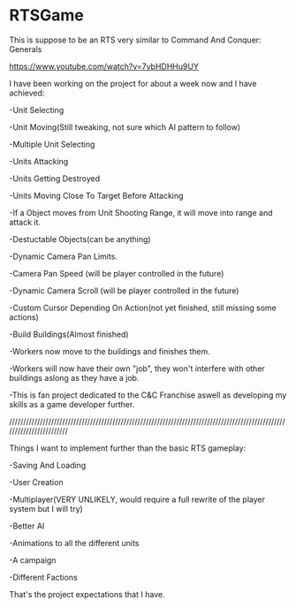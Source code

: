 # RTSGame

This is suppose to be an RTS very similar to Command And Conquer: Generals 

https://www.youtube.com/watch?v=7vbHDHHu9UY

I have been working on the project for about a week now and I have achieved:

-Unit Selecting

-Unit Moving(Still tweaking, not sure which AI pattern to follow)

-Multiple Unit Selecting

-Units Attacking

-Units Getting Destroyed

-Units Moving Close To Target Before Attacking

-If a Object moves from Unit Shooting Range, it will move into range and attack it.

-Destuctable Objects(can be anything)

-Dynamic Camera Pan Limits.

-Camera Pan Speed (will be player controlled in the future)

-Dynamic Camera Scroll (will be player controlled in the future)

-Custom Cursor Depending On Action(not yet finished, still missing some actions)

-Build Buildings(Almost finished)

-Workers now move to the buildings and finishes them.

-Workers will now have their own "job", they won't interfere with other buildings aslong as they have a job.

-This is fan project dedicated to the C&C Franchise aswell as developing my skills as a game developer further.

////////////////////////////////////////////////////////////////////////////////////////////////////////////////////////

Things I want to implement further than the basic RTS gameplay:

-Saving And Loading

-User Creation

-Multiplayer(VERY UNLIKELY, would require a full rewrite of the player system but I will try)

-Better AI

-Animations to all the different units

-A campaign

-Different Factions

That's the project expectations that I have.
